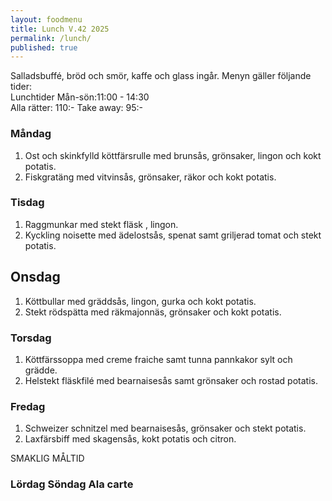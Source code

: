 ```yaml
---
layout: foodmenu
title: Lunch V.42 2025
permalink: /lunch/
published: true
---
```

Salladsbuffé, bröd och smör, kaffe och glass ingår.
Menyn gäller följande tider:  
Lunchtider  Mån-sön:11:00 - 14:30  
Alla rätter: 110:- Take away: 95:-
                                
### Måndag

1. Ost och skinkfylld köttfärsrulle med brunsås, grönsaker, lingon och kokt potatis.
2. Fiskgratäng med vitvinsås, grönsaker, räkor och kokt potatis.

### Tisdag

1. Raggmunkar med stekt fläsk , lingon.
2. Kyckling noisette med ädelostsås, spenat samt griljerad tomat och stekt potatis.

## Onsdag
1. Köttbullar med gräddsås, lingon, gurka och kokt potatis. 
2. Stekt rödspätta med räkmajonnäs, grönsaker och kokt potatis. 

### Torsdag

1. Köttfärssoppa med creme fraiche samt tunna pannkakor sylt och grädde. 
2. Helstekt fläskfilé med bearnaisesås samt grönsaker och rostad potatis.

### Fredag  

1. Schweizer schnitzel med bearnaisesås, grönsaker och stekt potatis.
2. Laxfärsbiff med skagensås, kokt potatis och citron.

SMAKLIG MÅLTID  

### Lördag Söndag Ala carte





    
       
    

   
    
   
     
